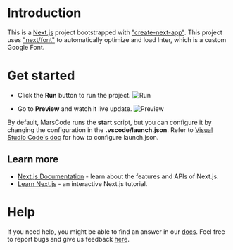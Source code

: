 # Introduction
This is a [Next.js](https://nextjs.org/) project bootstrapped with ["create-next-app"](https://github.com/vercel/next.js/tree/canary/packages/create-next-app).
This project uses ["next/font"](https://nextjs.org/docs/basic-features/font-optimization) to automatically optimize and load Inter, which is a custom Google Font.

# Get started
* Click the **Run** button to run the project.
![Run](https://lf-cdn.marscode.com/obj/eden-sg/ljhwz_lkpkbvsj/ljhwZthlaukjlkulzlp/project_template/prod/3b0f16a28c0263a9c9836741154fa0776989661a/images/native_nodejs_nextjs/run.jpeg)

* Go to **Preview** and watch it live update.
![Preview](https://lf-cdn.marscode.com/obj/eden-sg/ljhwz_lkpkbvsj/ljhwZthlaukjlkulzlp/project_template/prod/3b0f16a28c0263a9c9836741154fa0776989661a/images/native_nodejs_nextjs/preview.jpeg)

By default, MarsCode runs the **start** script, but you can configure it by changing the configuration in the **.vscode/launch.json**. Refer to [Visual Studio Code's doc](https://code.visualstudio.com/docs/editor/debugging) for how to configure launch.json.

## Learn more
- [Next.js Documentation](https://nextjs.org/docs) - learn about the features and APIs of Next.js.
- [Learn Next.js](https://nextjs.org/learn) - an interactive Next.js tutorial.

# Help
If you need help, you might be able to find an answer in our [docs](https://docs.marscode.com/). Feel free to report bugs and give us feedback [here](https://discord.gg/qtVMXEDbRw).